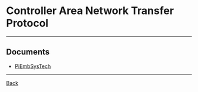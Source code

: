 # Controller Area Network Transfer Protocol

---

## Documents

- [PiEmbSysTech](https://piembsystech.com/can-tp-protocol/)

---

[Back](./../readme.md)

